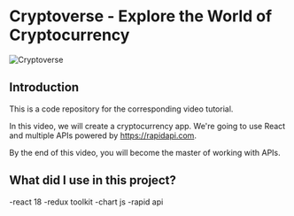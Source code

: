 # Cryptoverse - Explore the World of Cryptocurrency

![Cryptoverse](https://i.ibb.co/8gh5Jc8/image.png)

## Introduction

This is a code repository for the corresponding video tutorial.

In this video, we will create a cryptocurrency app. We're going to use React and multiple APIs powered by https://rapidapi.com.

By the end of this video, you will become the master of working with APIs.

## What did I use in this project?

-react 18
-redux toolkit
-chart js
-rapid api
